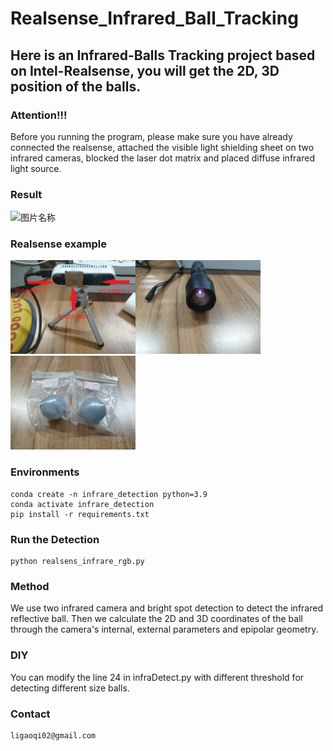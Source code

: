 # Realsense_Infrared_Ball_Tracking
## Here is an Infrared-Balls Tracking project based on Intel-Realsense, you will get the 2D, 3D position of the balls.

### Attention!!!
Before you running the program, please make sure you have already connected the realsense, attached the visible light shielding sheet on two infrared cameras, blocked the laser dot matrix and placed diffuse infrared light source.

### Result
<img src="./detectResult.gif" width = "400" height = "250" alt="图片名称"/>

### Realsense example
<img src="./realsense_diy.jpg" width = "200" height = "150" alt="图片名称"/><img src="./flashlight.jpg" width = "200" height = "150" alt="图片名称"/><img src="./balls.jpg" width = "200" height = "150" alt="图片名称"/>

### Environments
```
conda create -n infrare_detection python=3.9
conda activate infrare_detection
pip install -r requirements.txt
```

### Run the Detection
```
python realsens_infrare_rgb.py
```

### Method
We use two infrared camera and bright spot detection to detect the infrared reflective ball.
Then we calculate the 2D and 3D coordinates of the ball through the camera's internal, external parameters and epipolar geometry.

### DIY
You can modify the line 24 in infraDetect.py with different threshold for detecting different size balls.

### Contact
```
ligaoqi02@gmail.com
```